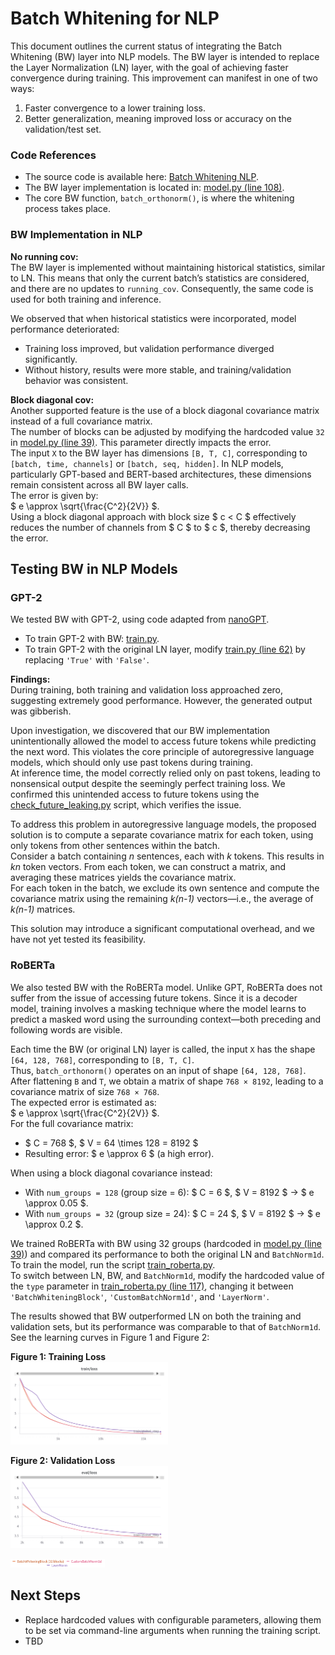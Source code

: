 # Batch Whitening for NLP  

This document outlines the current status of integrating the Batch Whitening (BW) layer into NLP models. The BW layer is intended to replace the Layer Normalization (LN) layer, with the goal of achieving faster convergence during training. This improvement can manifest in one of two ways:  

1. Faster convergence to a lower training loss.  
2. Better generalization, meaning improved loss or accuracy on the validation/test set.  

### Code References  
- The source code is available here: [Batch Whitening NLP](https://github.com/guyknvda/batch_whitening/tree/main/nlp/nano_gpt).  
- The BW layer implementation is located in: [model.py (line 108)](https://github.com/guyknvda/batch_whitening/blob/main/nlp/nano_gpt/model.py#L108).  
- The core BW function, `batch_orthonorm()`, is where the whitening process takes place.  

### BW Implementation in NLP  

**No running cov:**   
The BW layer is implemented without maintaining historical statistics, similar to LN. This means that only the current batch’s statistics are considered, and there are no updates to `running_cov`. Consequently, the same code is used for both training and inference.  

We observed that when historical statistics were incorporated, model performance deteriorated:  
- Training loss improved, but validation performance diverged significantly.  
- Without history, results were more stable, and training/validation behavior was consistent.

**Block diagonal cov:**  
Another supported feature is the use of a block diagonal covariance matrix instead of a full covariance matrix.  
The number of blocks can be adjusted by modifying the hardcoded value `32` in [model.py (line 39)](https://github.com/guyknvda/batch_whitening/blob/main/nlp/nano_gpt/model.py#L39). This parameter directly impacts the error.  
The input `X` to the BW layer has dimensions `[B, T, C]`, corresponding to `[batch, time, channels]` or `[batch, seq, hidden]`. In NLP models, particularly GPT-based and BERT-based architectures, these dimensions remain consistent across all BW layer calls.  
The error is given by:  
$ e \approx \sqrt{\frac{C^2}{2V}} $.  
Using a block diagonal approach with block size $ c < C $ effectively reduces the number of channels from $ C $ to $ c $, thereby decreasing the error.

## Testing BW in NLP Models  

### GPT-2  
We tested BW with GPT-2, using code adapted from [nanoGPT](https://github.com/karpathy/nanoGPT/tree/master).  
- To train GPT-2 with BW: [train.py](https://github.com/guyknvda/batch_whitening/blob/main/nlp/nano_gpt/train.py).  
- To train GPT-2 with the original LN layer, modify [train.py (line 62)](https://github.com/guyknvda/batch_whitening/blob/main/nlp/nano_gpt/train.py#L62) by replacing `'True'` with `'False'`.  

**Findings:**  
During training, both training and validation loss approached zero, suggesting extremely good performance. However, the generated output was gibberish.  

Upon investigation, we discovered that our BW implementation unintentionally allowed the model to access future tokens while predicting the next word. This violates the core principle of autoregressive language models, which should only use past tokens during training.  
At inference time, the model correctly relied only on past tokens, leading to nonsensical output despite the seemingly perfect training loss.
We confirmed this unintended access to future tokens using the [check_future_leaking.py](https://github.com/guyknvda/batch_whitening/blob/main/nlp/nano_gpt/check_future_leaking.py) script, which verifies the issue.  

To address this problem in autoregressive language models, the proposed solution is to compute a separate covariance matrix for each token, using only tokens from other sentences within the batch.  
Consider a batch containing *n* sentences, each with *k* tokens. This results in *kn* token vectors. From each token, we can construct a matrix, and averaging these matrices yields the covariance matrix.  
For each token in the batch, we exclude its own sentence and compute the covariance matrix using the remaining *k(n-1)* vectors—i.e., the average of *k(n-1)* matrices.

This solution may introduce a significant computational overhead, and we have not yet tested its feasibility.


### RoBERTa  
We also tested BW with the RoBERTa model. Unlike GPT, RoBERTa does not suffer from the issue of accessing future tokens. Since it is a decoder model, training involves a masking technique where the model learns to predict a masked word using the surrounding context—both preceding and following words are visible.  

Each time the BW (or original LN) layer is called, the input `X` has the shape `[64, 128, 768]`, corresponding to `[B, T, C]`.  
Thus, `batch_orthonorm()` operates on an input of shape `[64, 128, 768]`. After flattening `B` and `T`, we obtain a matrix of shape `768 × 8192`, leading to a covariance matrix of size `768 × 768`.  
The expected error is estimated as:  
$ e \approx \sqrt{\frac{C^2}{2V}} $.  
For the full covariance matrix:  
- $ C = 768 $, $ V = 64 \times 128 = 8192 $  
- Resulting error: $ e \approx 6 $ (a high error).  

When using a block diagonal covariance instead:  
- With `num_groups = 128` (group size = 6): $ C = 6 $, $ V = 8192 $ → $ e \approx 0.05 $.  
- With `num_groups = 32` (group size = 24): $ C = 24 $, $ V = 8192 $ → $ e \approx 0.2 $.  

We trained RoBERTa with BW using 32 groups (hardcoded in [model.py (line 39)](https://github.com/guyknvda/batch_whitening/blob/main/nlp/nano_gpt/model.py#L39)) and compared its performance to both the original LN and `BatchNorm1d`.
To train the model, run the script [train_roberta.py](https://github.com/guyknvda/batch_whitening/blob/main/nlp/roberta/train_roberta.py).  
To switch between LN, BW, and `BatchNorm1d`, modify the hardcoded value of the `type` parameter in [train_roberta.py (line 117)](https://github.com/guyknvda/batch_whitening/blob/main/nlp/roberta/train_roberta.py#L117), changing it between `'BatchWhiteningBlock'`, `'CustomBatchNorm1d'`, and `'LayerNorm'`.

The results showed that BW outperformed LN on both the training and validation sets, but its performance was comparable to that of `BatchNorm1d`.
See the learning curves in Figure 1 and Figure 2:  

**Figure 1: Training Loss**  
<img src="docs/roberta_train_loss.png" alt="Training Loss" width="50%">

**Figure 2: Validation Loss**  
<img src="docs/roberta_eval_loss.png" alt="Validation Loss" width="50%">

<img src="docs/legend.png" alt="Training Loss" width="30%">


## Next Steps  
- Replace hardcoded values with configurable parameters, allowing them to be set via command-line arguments when running the training script.  
- TBD
